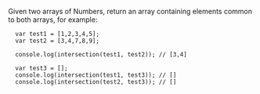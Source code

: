 Given two arrays of Numbers, return an array containing elements common to both arrays, for example:

```
  var test1 = [1,2,3,4,5];
  var test2 = [3,4,7,8,9];

  console.log(intersection(test1, test2)); // [3,4]

  var test3 = [];
  console.log(intersection(test1, test3)); // []
  console.log(intersection(test2, test3)); // []
```
